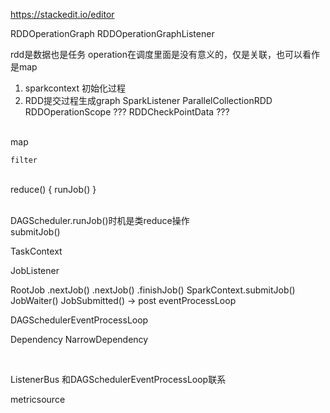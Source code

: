 

https://stackedit.io/editor

RDDOperationGraph
RDDOperationGraphListener



rdd是数据也是任务
operation在调度里面是没有意义的，仅是关联，也可以看作是map



1) sparkcontext 初始化过程
2) RDD提交过程生成graph SparkListener
	ParallelCollectionRDD
	RDDOperationScope ???
	RDDCheckPointData ???


​	
	map

	filter

​	
	reduce() {
		runJob()
	}


​	
DAGScheduler.runJob()时机是类reduce操作	
submitJob()

TaskContext

JobListener


RootJob
	.nextJob()
	.nextJob()
	.finishJob()
		SparkContext.submitJob()
			JobWaiter()
			JobSubmitted() -> post eventProcessLoop

DAGSchedulerEventProcessLoop		


Dependency
NarrowDependency

​	


ListenerBus 和DAGSchedulerEventProcessLoop联系


metricsource